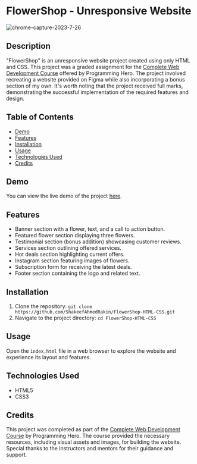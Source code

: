 # FlowerShop - Unresponsive Website

![chrome-capture-2023-7-26](https://github.com/ShakeefAhmedRakin/FlowerShop-HTML-CSS/assets/112527326/01400154-ae84-447b-af4f-1871d4e9e3b2)

## Description

"FlowerShop" is an unresponsive website project created using only HTML and CSS. This project was a graded assignment for the [Complete Web Development Course](https://web.programming-hero.com/course-details) offered by Programming Hero. 
The project involved recreating a website provided on Figma while also incorporating a bonus section of my own. It's worth noting that the project received full marks, demonstrating the successful implementation of the required features and design.

## Table of Contents

- [Demo](#demo)
- [Features](#features)
- [Installation](#installation)
- [Usage](#usage)
- [Technologies Used](#technologies-used)
- [Credits](#credits)

## Demo

You can view the live demo of the project [here](https://shakeefahmedrakin.github.io/FlowerShop-HTML-CSS/).

## Features

- Banner section with a flower, text, and a call to action button.
- Featured flower section displaying three flowers.
- Testimonial section (bonus addition) showcasing customer reviews.
- Services section outlining offered services.
- Hot deals section highlighting current offers.
- Instagram section featuring images of flowers.
- Subscription form for receiving the latest deals.
- Footer section containing the logo and related text.

## Installation

1. Clone the repository: `git clone https://github.com/ShakeefAhmedRakin/FlowerShop-HTML-CSS.git`
2. Navigate to the project directory: `cd FlowerShop-HTML-CSS`

## Usage

Open the `index.html` file in a web browser to explore the website and experience its layout and features.

## Technologies Used

- HTML5
- CSS3

## Credits

This project was completed as part of the [Complete Web Development Course](https://web.programming-hero.com/course-details) by Programming Hero. The course provided the necessary resources, including visual assets and images, for building the website.
Special thanks to the instructors and mentors for their guidance and support.


